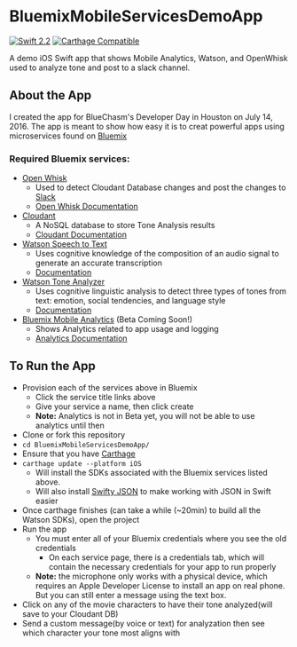 # BluemixMobileServicesDemoApp
[![Swift 2.2](https://img.shields.io/badge/Swift-2.2-orange.svg?style=flat)](https://developer.apple.com/swift/)
[![Carthage Compatible](https://img.shields.io/badge/Carthage-compatible-4BC51D.svg?style=flat)](https://github.com/Carthage/Carthage)

A demo iOS Swift app that shows Mobile Analytics, Watson, and OpenWhisk used to analyze tone and post to a slack channel.


## About the App

I created the app for BlueChasm's Developer Day in Houston on July 14, 2016. The app is meant to show how easy it is to creat powerful apps using microservices found on [Bluemix](https://new-console.ng.bluemix.net/)

### Required Bluemix services:
 * [Open Whisk](https://new-console.ng.bluemix.net/openwhisk/?cm_mmc=developerWorks-_-dWdevcenter-_-open-_-lp)
    * Used to detect Cloudant Database changes and post the changes to [Slack](https://slack.com/)
    * [Open Whisk Documentation](https://developer.ibm.com/open/openwhisk/)
 * [Cloudant](https://new-console.ng.bluemix.net/catalog/services/cloudant-nosql-db/)
    * A NoSQL database to store Tone Analysis results
    * [Cloudant Documentation](https://docs.cloudant.com/authorization.html)
 * [Watson Speech to Text](https://new-console.ng.bluemix.net/catalog/services/speech-to-text/)
    * Uses cognitive knowledge of the composition of an audio signal to generate an accurate transcription
    * [Documentation](https://www.ibm.com/watson/developercloud/speech-to-text.html)
 * [Watson Tone Analyzer](https://new-console.ng.bluemix.net/catalog/services/tone-analyzer/)
    * Uses cognitive linguistic analysis to detect three types of tones from text: emotion, social tendencies, and language style
    * [Documentation](https://www.ibm.com/watson/developercloud/tone-analyzer/api/v3/)
 * [Bluemix Mobile Analytics](https://new-console.ng.bluemix.net/docs/services/mobileanalytics/index.html) (Beta Coming Soon!)
    * Shows Analytics related to app usage and logging
    * [Analytics Documentation](https://new-console.ng.bluemix.net/docs/services/mobileanalytics/index.html)

## To Run the App
 * Provision each of the services above in Bluemix
    * Click the service title links above
    * Give your service a name, then click create
    * **Note:** Analytics is not in Beta yet, you will not be able to use analytics until then
 * Clone or fork this repository
 * `cd BluemixMobileServicesDemoApp/`
 * Ensure that you have [Carthage](https://github.com/Carthage/Carthage#installing-carthage)
 * `carthage update --platform iOS`
    * Will install the SDKs associated with the Bluemix services listed above.
    * Will also install [Swifty JSON](https://github.com/SwiftyJSON/SwiftyJSON) to make working with JSON in Swift easier
 * Once carthage finishes (can take a while (~20min) to build all the Watson SDKs), open the project
 * Run the app
   * You must enter all of your Bluemix credentials where you see the old credentials
      * On each service page, there is a credentials tab, which will contain the necessary credentials for your app to run properly
   * **Note:** the microphone only works with a physical device, which requires an Apple Developer License to install an app on real phone. But you can still enter a message using the text box.
 * Click on any of the movie characters to have their tone analyzed(will save to your Cloudant DB)
 * Send a custom message(by voice or text) for analyzation then see which character your tone most aligns with
